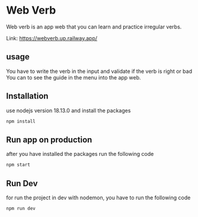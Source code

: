 # Web Verb
Web verb is an app web that you can learn and practice irregular verbs. 

Link: https://webverb.up.railway.app/

## usage
You have to write the verb in the input and validate if the verb is right or bad
You can to see the guide in the menu into the app web.

## Installation
use nodejs version 18.13.0 and install the packages
```bash
npm install 
```

## Run app on production
after you have installed the packages run the following code
```bash
npm start
```

## Run Dev
for run the project in dev with nodemon, you have to run the following code 
```bash
npm run dev 
```

